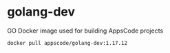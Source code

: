 # golang-dev

GO Docker image used for building AppsCode projects

```console
docker pull appscode/golang-dev:1.17.12
```
